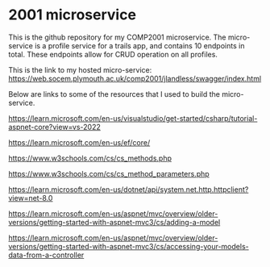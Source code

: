 # 2001 microservice

This is the github repository for my COMP2001 microservice. The micro-service is a profile service for a trails app, and contains 10 endpoints in total. These endpoints allow for CRUD operation on all profiles.

This is the link to my hosted micro-service: https://web.socem.plymouth.ac.uk/comp2001/jlandless/swagger/index.html 

Below are links to some of the resources that I used to build the micro-service.

https://learn.microsoft.com/en-us/visualstudio/get-started/csharp/tutorial-aspnet-core?view=vs-2022

https://learn.microsoft.com/en-us/ef/core/

https://www.w3schools.com/cs/cs_methods.php

https://www.w3schools.com/cs/cs_method_parameters.php

https://learn.microsoft.com/en-us/dotnet/api/system.net.http.httpclient?view=net-8.0

https://learn.microsoft.com/en-us/aspnet/mvc/overview/older-versions/getting-started-with-aspnet-mvc3/cs/adding-a-model

https://learn.microsoft.com/en-us/aspnet/mvc/overview/older-versions/getting-started-with-aspnet-mvc3/cs/accessing-your-models-data-from-a-controller
